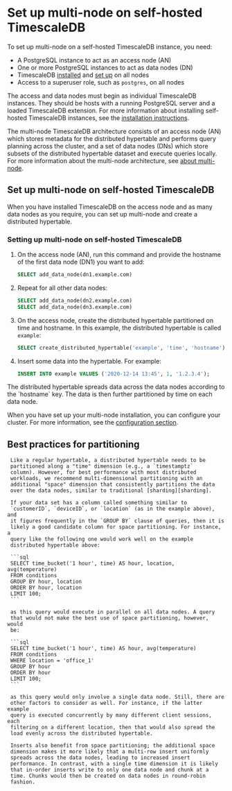 # Set up multi-node on self-hosted TimescaleDB
To set up multi-node on a self-hosted TimescaleDB instance, you need:
*   A PostgreSQL instance to act as an access node (AN)
*   One or more PostgreSQL instances to act as data nodes (DN)
*   TimescaleDB [installed][install] and [set up][setup] on all nodes
*   Access to a superuser role, such as `postgres`, on all nodes

The access and data nodes must begin as individual TimescaleDB instances.
They should be hosts with a running PostgreSQL server and a loaded TimescaleDB
extension. For more information about installing self-hosted TimescaleDB
instances, see the [installation instructions][install].

The multi-node TimescaleDB architecture consists of an access node (AN) which
stores metadata for the distributed hypertable and performs query planning
across the cluster, and a set of data nodes (DNs) which store subsets of the
distributed hypertable dataset and execute queries locally. For more information
about the multi-node architecture, see [about multi-node][about-multi-node].

## Set up multi-node on self-hosted TimescaleDB
When you have installed TimescaleDB on the access node and as many data nodes as
you require, you can set up multi-node and create a distributed hypertable.

<procedure>

### Setting up multi-node on self-hosted TimescaleDB
1.  On the access node (AN), run this command and provide the hostname of the
    first data node (DN1) you want to add:
    ```sql
    SELECT add_data_node(dn1.example.com)
    ```
1.  Repeat for all other data nodes:
    ```sql
    SELECT add_data_node(dn2.example.com)
    SELECT add_data_node(dn3.example.com)
    ```
1.  On the access node, create the distributed hypertable partitioned on time
    and hostname. In this example, the distributed hypertable is called
    `example`:
    ```sql
    SELECT create_distributed_hypertable('example', 'time', 'hostname');
    ```
1.  Insert some data into the hypertable. For example:
    ```sql
    INSERT INTO example VALUES ('2020-12-14 13:45', 1, '1.2.3.4');
    ```

<highlight type="note">
The distributed hypertable spreads data across the data nodes according to the
`hostname` key. The data is then further partitioned by time on each data node.
</highlight>

</procedure>

When you have set up your multi-node installation, you can configure your
cluster. For more information, see the [configuration section][configuration].

## Best practices for partitioning

     Like a regular hypertable, a distributed hypertable needs to be
     partitioned along a "time" dimension (e.g., a `timestamptz`
     column). However, for best performance with most distributed
     workloads, we recommend multi-dimensional partitioning with an
     additional "space" dimension that consistently partitions the data
     over the data nodes, similar to traditional [sharding][sharding].

     If your data set has a column called something similar to
     `customerID`, `deviceID`, or `location` (as in the example above), and
     it figures frequently in the `GROUP BY` clause of queries, then it is
     likely a good candidate column for space partitioning. For instance, a
     query like the following one would work well on the example
     distributed hypertable above:

     ```sql
     SELECT time_bucket('1 hour', time) AS hour, location, avg(temperature)
     FROM conditions
     GROUP BY hour, location
     ORDER BY hour, location
     LIMIT 100;
     ```

     as this query would execute in parallel on all data nodes. A query
     that would not make the best use of space partitioning, however, would
     be:

     ```sql
     SELECT time_bucket('1 hour', time) AS hour, avg(temperature)
     FROM conditions
     WHERE location = 'office_1'
     GROUP BY hour
     ORDER BY hour
     LIMIT 100;
     ```

     as this query would only involve a single data node. Still, there are
     other factors to consider as well. For instance, if the latter example
     query is executed concurrently by many different client sessions, each
     filtering on a different location, then that would also spread the
     load evenly across the distributed hypertable.

     Inserts also benefit from space partitioning; the additional space
     dimension makes it more likely that a multi-row insert uniformly
     spreads across the data nodes, leading to increased insert
     performance. In contrast, with a single time dimension it is likely
     that in-order inserts write to only one data node and chunk at a
     time. Chunks would then be created on data nodes in round-robin
     fashion.



[configuration]: /how-to-guides/multinode-timescaledb/multinode-config/
[install]: /how-to-guides/install-timescaledb
[setup]: /how-to-guides/install-timescaledb/post-install-setup
[about-multi-node]: /how-to-guides/multinode-timescaledb/about-multinode/
